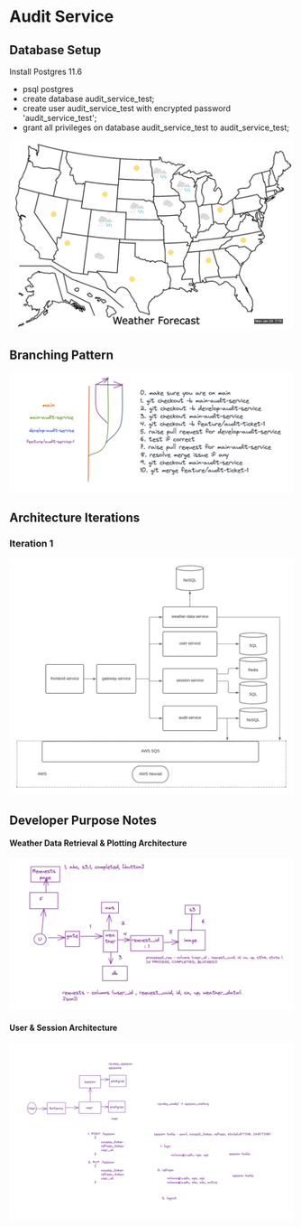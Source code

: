 # Audit Service

## Database Setup 

Install Postgres 11.6 

- psql postgres
- create database audit_service_test;
- create user audit_service_test with encrypted password 'audit_service_test';
- grant all privileges on database audit_service_test to audit_service_test;

![Napkin](https://github.com/airavata-courses/Zilean/blob/main/images/napkin.png)

## Branching Pattern  

![Napkin](https://github.com/airavata-courses/Zilean/blob/main/images/branching.png)

## Architecture Iterations
### Iteration 1

![Architecture](https://github.com/airavata-courses/Zilean/blob/main/images/architecture_1.png)

## Developer Purpose Notes

#### Weather Data Retrieval & Plotting Architecture 

![Weather Data Retrieval and Plotting Architecture](https://github.com/airavata-courses/Zilean/blob/main/images/weather-data-architecture.png)


#### User & Session Architecture

![User and Session Architecture](https://github.com/airavata-courses/Zilean/blob/main/images/user-session-architecure.png)

